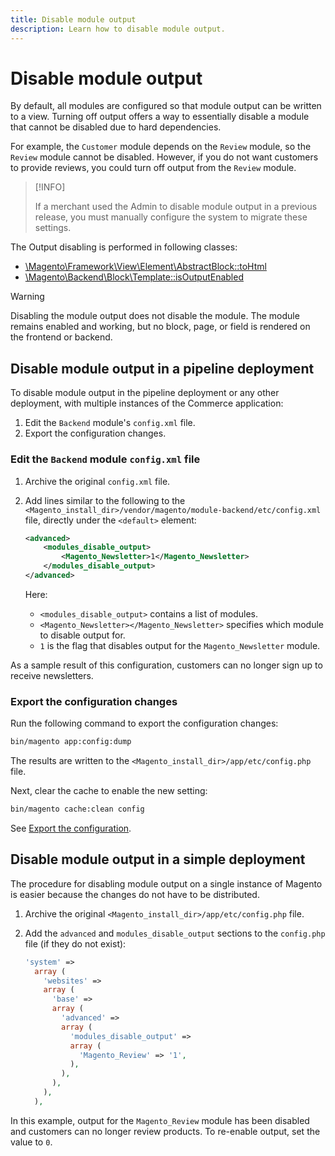 ```yaml
---
title: Disable module output
description: Learn how to disable module output.
---
```


# Disable module output

By default, all modules are configured so that module output can be written to a view. Turning off output offers a way to essentially disable a module that cannot be disabled due to hard dependencies.

For example, the `Customer` module depends on the `Review` module, so the `Review` module cannot be disabled. However, if you do not want customers to provide reviews, you could turn off output from the `Review` module.

>[!INFO]
>
>If a merchant used the Admin to disable module output in a previous release, you must manually configure the system to migrate these settings.

The Output disabling is performed in following classes:

- [\Magento\Framework\View\Element\AbstractBlock::toHtml](https://github.com/magento/magento2/blob/36097739bbb0b8939ad9a2a0dadee64318153dca/lib/internal/Magento/Framework/View/Element/AbstractBlock.php#L651)
- [\Magento\Backend\Block\Template::isOutputEnabled](https://github.com/magento/magento2/blob/0c786907ffe03d0e2990612eec16ee58b00379c5/app/code/Magento/Backend/Block/Template.php#L96)

>[!WARNING]
>
>Disabling the module output does not disable the module. The module remains enabled and working, but no block, page, or field is rendered on the frontend or backend.

## Disable module output in a pipeline deployment

To disable module output in the pipeline deployment or any other deployment, with multiple instances of the Commerce application:

1. Edit the `Backend` module's `config.xml` file.
1. Export the configuration changes.

### Edit the `Backend` module `config.xml` file

1. Archive the original `config.xml` file.
1. Add lines similar to the following to the `<Magento_install_dir>/vendor/magento/module-backend/etc/config.xml` file, directly under the `<default>` element:

   ```xml
   <advanced>
       <modules_disable_output>
           <Magento_Newsletter>1</Magento_Newsletter>
       </modules_disable_output>
   </advanced>
   ```

   Here:

   -  `<modules_disable_output>` contains a list of modules.
   -  `<Magento_Newsletter></Magento_Newsletter>` specifies which module to disable output for.
   -  `1` is the flag that disables output for the `Magento_Newsletter` module.

As a sample result of this configuration, customers can no longer sign up to receive newsletters.

### Export the configuration changes

Run the following command to export the configuration changes:

```bash
bin/magento app:config:dump
```

The results are written to the `<Magento_install_dir>/app/etc/config.php` file.

Next, clear the cache to enable the new setting:

```bash
bin/magento cache:clean config
```

See [Export the configuration](../cli/export-configuration.md).

## Disable module output in a simple deployment

The procedure for disabling module output on a single instance of Magento is easier because the changes do not have to be distributed.

1. Archive the original `<Magento_install_dir>/app/etc/config.php` file.
1. Add the `advanced` and `modules_disable_output` sections to the `config.php` file (if they do not exist):

   ```php
   'system' =>
     array (
       'websites' =>
       array (
         'base' =>
         array (
           'advanced' =>
           array (
             'modules_disable_output' =>
             array (
               'Magento_Review' => '1',
             ),
           ),
         ),
       ),
     ),
   ```

In this example, output for the `Magento_Review` module has been disabled and customers can no longer review products.
To re-enable output, set the value to `0`.

